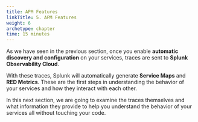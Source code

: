 ```yaml
---
title: APM Features
linkTitle: 5. APM Features
weight: 6
archetype: chapter
time: 15 minutes
---
```


As we have seen in the previous section, once you enable **automatic discovery and configuration** on your services, traces are sent to **Splunk Observability Cloud**.

With these traces, Splunk will automatically generate **Service Maps** and **RED Metrics**. These are the first steps in understanding the behavior of your services and how they interact with each other.

In this next section, we are going to examine the traces themselves and what information they provide to help you understand the behavior of your services all without touching your code.
